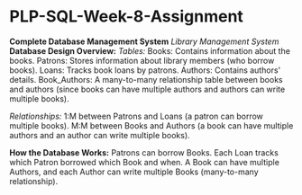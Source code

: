 # PLP-SQL-Week-8-Assignment

**Complete Database Management System**
_Library Management System_
**Database Design Overview:**
_Tables:_
Books: Contains information about the books.
Patrons: Stores information about library members (who borrow books).
Loans: Tracks book loans by patrons.
Authors: Contains authors' details.
Book_Authors: A many-to-many relationship table between books and authors (since books can have multiple authors and authors can write multiple books).

_Relationships:_
1:M between Patrons and Loans (a patron can borrow multiple books).
M:M between Books and Authors (a book can have multiple authors and an author can write multiple books).

**How the Database Works:**
Patrons can borrow Books.
Each Loan tracks which Patron borrowed which Book and when.
A Book can have multiple Authors, and each Author can write multiple Books (many-to-many relationship).

